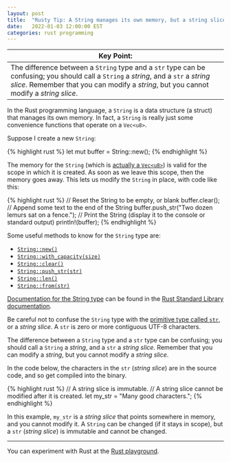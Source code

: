 ```yaml
---
layout: post
title:  "Rusty Tip: A String manages its own memory, but a string slice does not."
date:   2022-01-03 12:00:00 EST
categories: rust programming
---
```

| Key Point: |
| ---- |
| The difference between a `String` type and a `str` type can be confusing; you should call a `String` a *string*, and a `str` a *string slice*. Remember that you can modify a *string*, but you cannot modify a *string slice*. |

In the Rust programming language, a `String` is a data structure
(a struct) that manages its own memory. In fact, a `String` is
really just some convenience functions that operate on a
`Vec<u8>`.

Suppose I create a new `String`:

{% highlight rust %}
let mut buffer = String::new();
{% endhighlight %}

The memory for the `String` (which is
[actually a `Vec<u8>`](https://doc.rust-lang.org/src/alloc/string.rs.html)) is
valid for the scope in which it is created. As soon as we leave
this scope, then the memory goes away. This lets us modify the `String`
in place, with code like this:

{% highlight rust %}
// Reset the String to be empty, or blank
buffer.clear();
// Append some text to the end of the String
buffer.push_str("Two dozen lemurs sat on a fence.");
// Print the String (display it to the console or standard output)
println!(buffer);
{% endhighlight %}

Some useful methods to know for the `String` type are:

- [`String::new()`](https://doc.rust-lang.org/std/string/struct.String.html#method.new)
- [`String::with_capacity(size)`](https://doc.rust-lang.org/std/string/struct.String.html#method.with_capacity)
- [`String::clear()`](https://doc.rust-lang.org/std/string/struct.String.html#method.clear)
- [`String::push_str(str)`](https://doc.rust-lang.org/std/string/struct.String.html#method.push_str)
- [`String::len()`](https://doc.rust-lang.org/std/string/struct.String.html#method.len)
- [`String::from(str)`](https://doc.rust-lang.org/std/string/struct.String.html#method.from)

[Documentation for the String type](https://doc.rust-lang.org/std/string/struct.String.html)
can be found in the
[Rust Standard Library documentation](https://doc.rust-lang.org/std/index.html).

Be careful not to confuse the `String` type with the
[primitive type called `str`](https://doc.rust-lang.org/std/primitive.str.html),
or a *string slice*.
A `str` is zero or more contiguous UTF-8 characters.

The difference between a `String` type and a `str` type can be confusing;
you should call a `String` a *string*, and a `str` a *string slice*.
Remember that you can modify a *string*, but you cannot modify a *string slice*.

In the code below, the characters in the `str` (*string slice*) are in the source code, and so get
compiled into the binary.

{% highlight rust %}
// A string slice is immutable.
// A string slice cannot be modified after it is created.
let my_str = "Many good characters.";
{% endhighlight %}

In this example, `my_str` is a *string slice* that points somewhere in
memory, and you cannot modify it. A `String` can be changed (if it stays in scope),
but a `str` (*string slice*) is immutable and cannot be changed.

----

You can experiment with Rust at the [Rust playground](https://play.rust-lang.org/).
